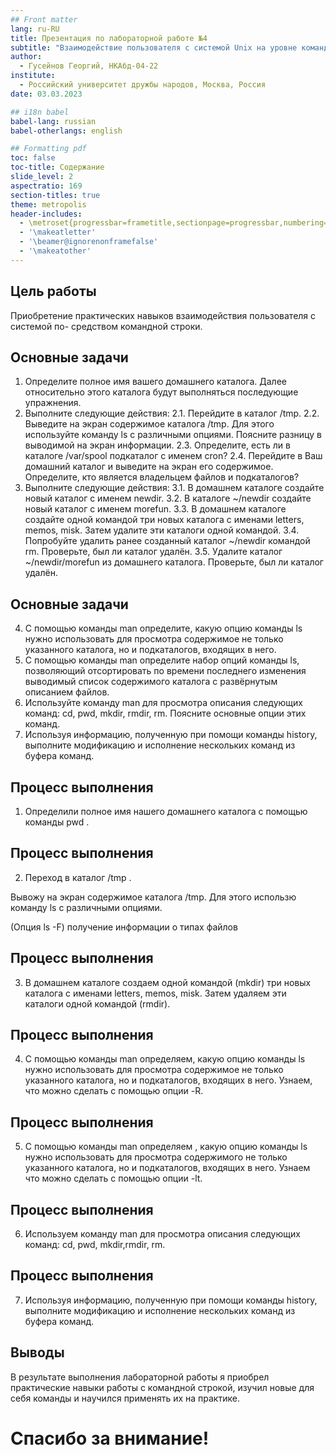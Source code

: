 ```yaml
---
## Front matter
lang: ru-RU
title: Презентация по лабораторной работе №4
subtitle: "Взаимодействие пользователя с системой Unix на уровне командной строки"
author:
  - Гусейнов Георгий, НКАбд-04-22
institute:
  - Российский университет дружбы народов, Москва, Россия
date: 03.03.2023

## i18n babel
babel-lang: russian
babel-otherlangs: english

## Formatting pdf
toc: false
toc-title: Содержание
slide_level: 2
aspectratio: 169
section-titles: true
theme: metropolis
header-includes:
  - \metroset{progressbar=frametitle,sectionpage=progressbar,numbering=fraction}
  - '\makeatletter'
  - '\beamer@ignorenonframefalse'
  - '\makeatother'
---
```


## Цель работы

Приобретение практических навыков взаимодействия пользователя с системой по-
средством командной строки.

## Основные задачи

1. Определите полное имя вашего домашнего каталога. Далее относительно этого каталога будут выполняться последующие упражнения.
2. Выполните следующие действия:
   2.1. Перейдите в каталог /tmp.
   2.2. Выведите на экран содержимое каталога /tmp. Для этого используйте команду ls
   с различными опциями. Поясните разницу в выводимой на экран информации.
   2.3. Определите, есть ли в каталоге /var/spool подкаталог с именем cron?
   2.4. Перейдите в Ваш домашний каталог и выведите на экран его содержимое. Определите, кто является владельцем файлов и подкаталогов?
3. Выполните следующие действия:
   3.1. В домашнем каталоге создайте новый каталог с именем newdir.
   3.2. В каталоге ~/newdir создайте новый каталог с именем morefun.
   3.3. В домашнем каталоге создайте одной командой три новых каталога с именами
   letters, memos, misk. Затем удалите эти каталоги одной командой.
   3.4. Попробуйте удалить ранее созданный каталог ~/newdir командой rm. Проверьте,
   был ли каталог удалён.
   3.5. Удалите каталог ~/newdir/morefun из домашнего каталога. Проверьте, был ли
   каталог удалён.

## Основные задачи

4. С помощью команды man определите, какую опцию команды ls нужно использовать для просмотра содержимое не только указанного каталога, но и подкаталогов, входящих в него.
5. С помощью команды man определите набор опций команды ls, позволяющий отсортировать по времени последнего изменения выводимый список содержимого каталога с развёрнутым описанием файлов.
6. Используйте команду man для просмотра описания следующих команд: cd, pwd, mkdir,
   rmdir, rm. Поясните основные опции этих команд.
7. Используя информацию, полученную при помощи команды history, выполните модификацию и исполнение нескольких команд из буфера команд.

## Процесс выполнения

1. Определили полное имя нашего домашнего каталога с помощью команды pwd .

## Процесс выполнения

2.  Переход в каталог /tmp .

Вывожу на экран содержимое каталога /tmp. Для этого использю команду ls
с различными опциями.

(Опция ls -F) получение информации о типах файлов

## Процесс выполнения

3. В домашнем каталоге создаем одной командой (mkdir) три новых каталога с именами letters, memos, misk. Затем удаляем эти каталоги одной командой (rmdir).

## Процесс выполнения

4. С помощью команды man определяем, какую опцию команды ls нужно использовать для просмотра содержимое не только указанного каталога, но и подкаталогов, входящих в него. Узнаем, что можно сделать с помощью опции
   -R.

## Процесс выполнения

5. С помощью команды man определяем , какую опцию команды ls нужно использовать для просмотра содержимого не только указанного каталога, но и подкаталогов, входящих в него. Узнаем что можно сделать с помощью опции -lt.

## Процесс выполнения

6. Используем команду man для просмотра описания следующих команд: cd, pwd, mkdir,rmdir, rm.

## Процесс выполнения

7. Используя информацию, полученную при помощи команды history, выполните модификацию и исполнение нескольких команд из буфера команд.

## Выводы

В результате выполнения лабораторной работы я приобрел практические навыки работы с командной строкой, изучил новые для себя команды и научился применять их на практике.

# Спасибо за внимание!
